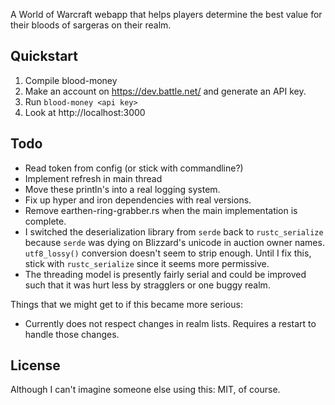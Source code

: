 A World of Warcraft webapp that helps players determine the best value for their bloods of sargeras on their realm.

Quickstart
----------
  1. Compile blood-money
  2. Make an account on https://dev.battle.net/ and generate an
     API key.
  3. Run `blood-money <api key>`
  4. Look at http://localhost:3000

Todo
----
  - Read token from config (or stick with commandline?)
  - Implement refresh in main thread
  - Move these println's into a real logging system.
  - Fix up hyper and iron dependencies with real versions.
  - Remove earthen-ring-grabber.rs when the main
    implementation is complete.
  - I switched the deserialization library from `serde` back to
    `rustc_serialize` because `serde` was dying on Blizzard's
    unicode in auction owner names. `utf8_lossy()` conversion
    doesn't seem to strip enough. Until I fix this, stick with
    `rustc_serialize` since it seems more permissive.
  - The threading model is presently fairly serial and could be
    improved such that it was hurt less by stragglers or one
    buggy realm.

Things that we might get to if this became more serious:
  - Currently does not respect changes in realm lists.
    Requires a restart to handle those changes.

License
-------
Although I can't imagine someone else using this: MIT, of course.
